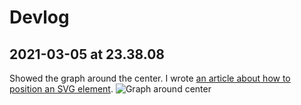 # Devlog

## 2021-03-05 at 23.38.08

Showed the graph around the center.
I wrote [an article about how to position an SVG element](yuji.page/how-to-position-an-svg-element).
![Graph around center](./images/graph-around-center.png)